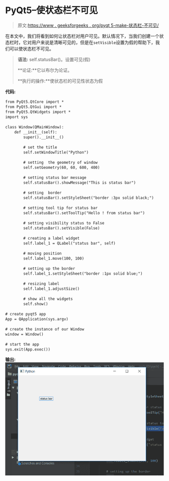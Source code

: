 # PyQt5–使状态栏不可见

> 原文:[https://www . geeksforgeeks . org/pyqt 5-make-状态栏-不可见/](https://www.geeksforgeeks.org/pyqt5-make-status-bar-invisible/)

在本文中，我们将看到如何让状态栏对用户可见。默认情况下，当我们创建一个状态栏时，它对用户来说是清晰可见的，但是在`setVisible`设置为假的帮助下，我们可以使状态栏不可见。

> **语法:** self.statusBar()。设置可见(假)
> 
> **论证:**它以布尔为论证。
> 
> **执行的操作:**使状态栏的可见性状态为假

**代码:**

```
from PyQt5.QtCore import * 
from PyQt5.QtGui import * 
from PyQt5.QtWidgets import * 
import sys

class Window(QMainWindow):
    def __init__(self):
        super().__init__()

        # set the title
        self.setWindowTitle("Python")

        # setting  the geometry of window
        self.setGeometry(60, 60, 600, 400)

        # setting status bar message
        self.statusBar().showMessage("This is status bar")

        # setting  border
        self.statusBar().setStyleSheet("border :3px solid black;")

        # setting tool tip for status bar
        self.statusBar().setToolTip("Hello ! from status bar")

        # setting visibility status to False
        self.statusBar().setVisible(False)

        # creating a label widget
        self.label_1 = QLabel("status bar", self)

        # moving position
        self.label_1.move(100, 100)

        # setting up the border
        self.label_1.setStyleSheet("border :1px solid blue;")

        # resizing label
        self.label_1.adjustSize()

        # show all the widgets
        self.show()

# create pyqt5 app
App = QApplication(sys.argv)

# create the instance of our Window
window = Window()

# start the app
sys.exit(App.exec())
```

**输出:**
![](img/a22547f8d8b6250c6ffa07c81e578a26.png)